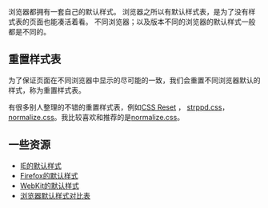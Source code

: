 浏览器都拥有一套自己的默认样式。
浏览器之所以有默认样式表，是为了没有样式表的页面也能凑活着看。
不同浏览器；以及版本不同的浏览器的默认样式一般都是不同的。

## 重置样式表
为了保证页面在不同浏览器中显示的尽可能的一致，我们会重置不同浏览器默认的样式，称为重置样式表。

有很多别人整理的不错的重置样式表，例如[CSS Reset](http://meyerweb.com/eric/tools/css/reset/index.html) ， [strppd.css](http://iainspad.com/strppd-css)，[normalize.css](http://necolas.github.io/normalize.css/)。我比较喜欢和推荐的是[normalize.css](http://necolas.github.io/normalize.css/)。


## 一些资源
* [IE的默认样式](http://www.iecss.com/)
* [Firefox的默认样式](http://hg.mozilla.org/mozilla-central/file/tip/layout/style/html.css)
* [WebKit的默认样式](http://trac.webkit.org/browser/trunk/Source/WebCore/css/html.css)
* [浏览器默认样式对比表](http://developer.doyoe.com/default-style/)

